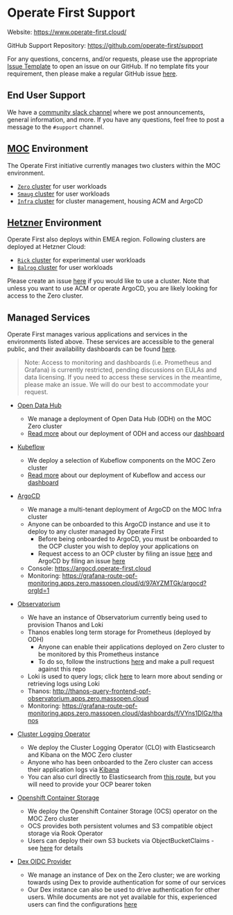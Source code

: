 # Operate First Support

Website:  https://www.operate-first.cloud/

GitHub Support Repository: https://github.com/operate-first/support

For any questions, concerns, and/or requests, please use the appropriate [Issue Template][1] to open an issue on our GitHub. If no template fits your requirement, then please make a regular GitHub issue [here][2].

## End User Support

We have a [community slack channel](https://join.slack.com/t/operatefirst/shared_invite/zt-o2gn4wn8-O39g7sthTAuPCvaCNRnLww) where we post announcements, general information, and more. If you have any questions, feel free to post a message to the `#support` channel.

## [MOC][14] Environment

The Operate First initiative currently manages two clusters within the MOC environment.

- [`Zero` cluster][zero] for user workloads
- [`Smaug` cluster][smaug] for user workloads
- [`Infra` cluster][infra] for cluster management, housing ACM and ArgoCD

## [Hetzner][23] Environment

Operate First also deploys within EMEA region. Following clusters are deployed at Hetzner Cloud:

- [`Rick` cluster][rick] for experimental user workloads
- [`Balrog` cluster][balrog] for user workloads

Please create an issue [here][3] if you would like to use a cluster. Note that unless you want to use ACM or operate ArgoCD, you are likely looking for access to the Zero cluster.

## Managed Services

Operate First manages various applications and services in the environments listed above. These services are accessible to the general public, and their availability dashboards can be found [here][22].

> Note: Access to monitoring and dashboards (i.e. Prometheus and Grafana) is currently restricted, pending discussions on EULAs and data licensing. If you need to access these services in the meantime, please make an issue. We will do our best to accommodate your request.

* [Open Data Hub][15]
    * We manage a deployment of Open Data Hub (ODH) on the MOC Zero cluster
    * [Read more](4) about our deployment of ODH and access our [dashboard](https://odh.operate-first.cloud/)

* [Kubeflow][16]
    * We deploy a selection of Kubeflow components on the MOC Zero cluster
    * [Read more](5) about our deployment of Kubeflow and access our [dashboard](http://istio-ingressgateway-istio-system.apps.zero.massopen.cloud/)

* [ArgoCD][17]
    * We manage a multi-tenant deployment of ArgoCD on the MOC Infra cluster
    * Anyone can be onboarded to this ArgoCD instance and use it to deploy to any cluster managed by Operate First
        * Before being onboarded to ArgoCD, you must be onboarded to the OCP cluster you wish to deploy your applications on
        * Request access to an OCP cluster by filing an issue [here][6] and ArgoCD by filing an issue [here][7]
    * Console: https://argocd.operate-first.cloud
    * Monitoring: https://grafana-route-opf-monitoring.apps.zero.massopen.cloud/d/97AYZMTGk/argocd?orgId=1

* [Observatorium][18]
    * We have an instance of Observatorium currently being used to provision Thanos and Loki
    * Thanos enables long term storage for Prometheus (deployed by ODH)
        * Anyone can enable their applications deployed on Zero cluster to be monitored by this Prometheus instance
        * To do so, follow the instructions [here][8] and make a pull request against this repo
    * Loki is used to query logs; click [here][9] to learn more about sending or retrieving logs using Loki
    * Thanos: http://thanos-query-frontend-opf-observatorium.apps.zero.massopen.cloud
    * Monitoring: https://grafana-route-opf-monitoring.apps.zero.massopen.cloud/dashboards/f/VYns1DlGz/thanos

* [Cluster Logging Operator][19]
    * We deploy the Cluster Logging Operator (CLO) with Elasticsearch and Kibana on the MOC Zero cluster
    * Anyone who has been onboarded to the Zero cluster can access their application logs via [Kibana](https://kibana-openshift-logging.apps.zero.massopen.cloud/)
    * You can also curl directly to Elasticsearch from [this route](https://elasticsearch-openshift-logging.apps.zero.massopen.cloud), but you will need to provide your OCP bearer token

* [Openshift Container Storage][20]
    * We deploy the Openshift Container Storage (OCS) operator on the MOC Zero cluster
    * OCS provides both persistent volumes and S3 compatible object storage via Rook Operator
    * Users can deploy their own S3 buckets via ObjectBucketClaims - see [here][10] for details

* [Dex OIDC Provider][21]
    * We manage an instance of Dex on the Zero cluster; we are working towards using Dex to provide authentication for some of our services
    * Our Dex instance can also be used to drive authentication for other users. While documents are not yet available for this, experienced users can find the configurations [here][11]

[1]: https://github.com/operate-first/support/issues/new/choose
[2]: https://github.com/operate-first/odh-moc-support/issues
[3]: https://github.com/operate-first/support/issues/new?assignees=&labels=onboarding&template=onboarding_to_cluster.yaml&title=
[4]: ./docs/odh/README.md
[5]: ./docs/kubeflow/README.md
[6]: https://github.com/operate-first/support/issues/new?assignees=&labels=onboarding&template=onboarding_to_cluster.yaml&title=
[7]: https://github.com/operate-first/support/issues/new?assignees=&labels=onboarding&template=onboarding_argocd.yaml&title=
[8]: https://github.com/operate-first/support/blob/main/docs/add_service_monitoring.md
[9]: https://www.operate-first.cloud/users/apps/docs/observatorium/loki/README.md
[10]: https://rook.io/
[11]: https://www.operate-first.cloud/users/support/docs/claiming_object_store.md
[12]: https://github.com/operate-first/apps/blob/master/auth/overlays/moc/zero/dex-cm.yaml
[13]: https://github.com/operate-first/odh-moc-support/issues
[14]: https://massopen.cloud/
[15]: https://opendatahub.io/
[16]: https://www.kubeflow.org/
[17]: https://argoproj.github.io/argo-cd/
[18]: https://github.com/observatorium
[19]: https://docs.openshift.com/container-platform/4.7/logging/cluster-logging.html
[20]: https://www.openshift.com/blog/introducing-openshift-container-storage-4-2
[21]: https://github.com/dexidp/dex
[22]: https://grafana-route-opf-monitoring.apps.zero.massopen.cloud/d/r7WqgaBMk/operatefirst-availability?orgId=1&refresh=1m
[23]: https://www.hetzner.com/

[zero]: https://console-openshift-console.apps.zero.massopen.cloud/
[infra]: https://console-openshift-console.apps.moc-infra.massopen.cloud/
[rick]: https://console-openshift-console.apps.rick.emea.operate-first.cloud/
[balrog]: https://console-openshift-console.apps.balrog.aws.operate-first.cloud/
[smaug]: http://console-openshift-console.apps.smaug.na.operate-first.cloud/
